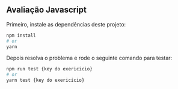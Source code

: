## Avaliação Javascript

Primeiro, instale as dependências deste projeto:

```bash
npm install
# or
yarn
```

Depois resolva o problema e rode o seguinte comando para testar:

```bash
npm run test {key do exericicio}
# or
yarn test {key do exericicio}
```